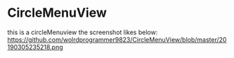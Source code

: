 # CircleMenuView
this is a circleMenuview
the screenshot likes below:
https://github.com/wolrdprogrammer9823/CircleMenuView/blob/master/20190305235218.png
